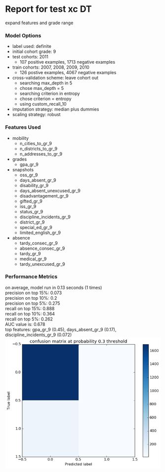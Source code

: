 # Report for test xc DT
expand features and grade range

### Model Options
* label used: definite
* initial cohort grade: 9
* test cohorts: 2011
	 * 107 positive examples, 1713 negative examples
* train cohorts: 2007, 2008, 2009, 2010
	 * 126 postive examples, 4067 negative examples
* cross-validation scheme: leave cohort out
	 * searching max_depth in 5
	 * chose max_depth = 5
	 * searching criterion in entropy
	 * chose criterion = entropy
	 * using custom_recall_10
* imputation strategy: median plus dummies
* scaling strategy: robust

### Features Used
* mobility
	 * n_cities_to_gr_9
	 * n_districts_to_gr_9
	 * n_addresses_to_gr_9
* grades
	 * gpa_gr_9
* snapshots
	 * oss_gr_9
	 * days_absent_gr_9
	 * disability_gr_9
	 * days_absent_unexcused_gr_9
	 * disadvantagement_gr_9
	 * gifted_gr_9
	 * iss_gr_9
	 * status_gr_9
	 * discipline_incidents_gr_9
	 * district_gr_9
	 * special_ed_gr_9
	 * limited_english_gr_9
* absence
	 * tardy_consec_gr_9
	 * absence_consec_gr_9
	 * tardy_gr_9
	 * medical_gr_9
	 * tardy_unexcused_gr_9

### Performance Metrics
on average, model run in 0.13 seconds (1 times) <br/>precision on top 15%: 0.073 <br/>precision on top 10%: 0.2 <br/>precision on top 5%: 0.275 <br/>recall on top 15%: 0.888 <br/>recall on top 10%: 0.364 <br/>recall on top 5%: 0.262 <br/>AUC value is: 0.678 <br/>top features: gpa_gr_9 (0.45), days_absent_gr_9 (0.17), discipline_incidents_gr_9 (0.072)
![./figs/test_xc_DT_confusion_mat_0.3.png](test_xc_DT_confusion_mat_0.3.png)
